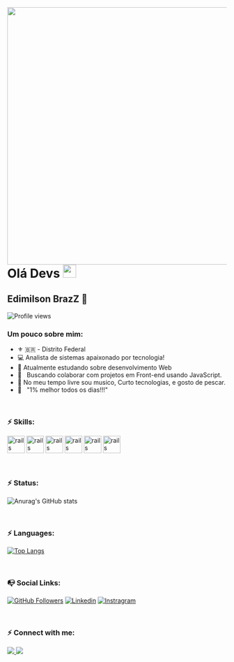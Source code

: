 <img align="right" height="590em" src="https://raw.githubusercontent.com/gist/edimilsonbraz/d0bb33ff4a19467b20f1734ec46422a8/raw/e6399b91099e0840f133668c485381bf9e2e144d/githubcard.svg"/>

# Olá Devs <img src="https://raw.githubusercontent.com/kaueMarques/kaueMarques/master/hi.gif" width="30px">

## Edimilson BrazZ 🖖 

<p align="left"> <img src="https://komarev.com/ghpvc/?username=edimilsonbraz&color=yellow" alt="Profile views" /> </p>

### Um pouco sobre mim:
* :fleur_de_lis: 🇧🇷 - Distrito Federal
* :computer: Analista de sistemas apaixonado por tecnologia!
* 🚀 Atualmente estudando sobre desenvolvimento Web
* :purple_heart: &nbsp; Buscando colaborar com projetos em Front-end usando JavaScript.
* 🎸 No meu tempo livre sou musico, Curto tecnologias, e gosto de pescar.
* :battery: &nbsp; "1% melhor todos os dias!!!"

<br>

### :zap: Skills:
<img src="https://cdn.jsdelivr.net/gh/devicons/devicon/icons/html5/html5-original-wordmark.svg" alt="rails" width="40" height="40" style="max-width:100%;"></img>
<img src="https://cdn.jsdelivr.net/gh/devicons/devicon/icons/css3/css3-original-wordmark.svg" alt="rails" width="40" height="40" style="max-width:100%;"></img>
<img src="https://cdn.jsdelivr.net/gh/devicons/devicon/icons/nodejs/nodejs-original.svg" alt="rails" width="40" height="40" style="max-width:100%;"></img>
<img src="https://cdn.jsdelivr.net/gh/devicons/devicon/icons/nodejs/nodejs-plain-wordmark.svg" alt="rails" width="40" height="40" style="max-width:100%;"></img>
<img src="https://cdn.jsdelivr.net/gh/devicons/devicon/icons/postgresql/postgresql-original-wordmark.svg" alt="rails" width="40" height="40" style="max-width:100%;"></img>
<img src="https://cdn.jsdelivr.net/gh/devicons/devicon/icons/mysql/mysql-original-wordmark.svg" alt="rails" width="40" height="40" style="max-width:100%;"></img>

<br>

### :zap: Status:
![Anurag's GitHub stats](https://github-readme-stats.vercel.app/api?username=EdimilsonBraz&show_icons=true&theme=chartreuse-dark)

<br>

### :zap: Languages:
[![Top Langs](https://github-readme-stats.vercel.app/api/top-langs/?username=edimilsonbraz&layout=compact)](https://github.com/edimilsonbraz/github-readme-stats)

<br>

### :mailbox_with_no_mail: Social Links: 
[![GitHub Followers](https://img.shields.io/github/followers/edimilsonbraz?style=for-the-badge&logo=Github&Color=white)](https://github.com/edimilsonbraz)
[![Linkedin](https://img.shields.io/badge/LinkedIn-0077B5?style=for-the-badge&logo=linkedin&logoColor=white)](https://linkedin.com/in/edimilsonbraz)
[![Instragram](https://img.shields.io/badge/Instagram-E4405F?style=for-the-badge&logo=instagram&logoColor=white)](https://instagram.com/eddiguitar)

<br>

### :zap: Connect with me:
<p>
<a href="mailto:edimilson.gt8@gmail.com" target="_blank">
	<img src="https://img.shields.io/badge/Email_me-D14836?style=for-the-badge&logo=gmail&logoColor=white"/>
</a>
<a href="https://discord.com/app" target="_blank">
  <img src="https://img.shields.io/badge/edimilsonbraz%8808-%237289DA.svg?style=for-the-badge&logo=discord&logoColor=white"/>
</a>
</p>



  
